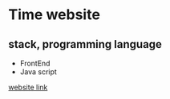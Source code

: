 # Time website

## stack, programming language
- FrontEnd
- Java script

<a href="https://time-web.netlify.app/" target="_blank">website link</a>
